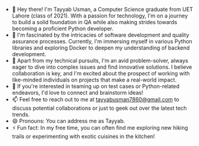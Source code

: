 - 👋 Hey there! I'm Tayyab Usman, a Computer Science graduate from UET Lahore (class of 2021). With a passion for technology, I'm on a journey to build a solid foundation in QA while also making strides towards becoming a proficient Python developer.
- 👀 I'm fascinated by the intricacies of software development and quality assurance processes. Currently, I'm immersing myself in various Python libraries and exploring Docker to deepen my understanding of backend development.
- 🌱 Apart from my technical pursuits, I'm an avid problem-solver, always eager to dive into complex issues and find innovative solutions. I believe collaboration is key, and I'm excited about the prospect of working with like-minded individuals on projects that make a real-world impact.
- 💞️ If you're interested in teaming up on test cases or Python-related endeavors, I'd love to connect and brainstorm ideas!
- 📫 Feel free to reach out to me at tayyabusman7860@gmail.com to discuss potential collaborations or just to geek out over the latest tech trends.
- 😄 Pronouns: You can address me as Tayyab.
- ⚡ Fun fact: In my free time, you can often find me exploring new hiking trails or experimenting with exotic cuisines in the kitchen!

<!---
Tayyab0101/Tayyab0101 is a ✨ special ✨ repository because its `README.md` (this file) appears on your GitHub profile.
You can click the Preview link to take a look at your changes.
--->
